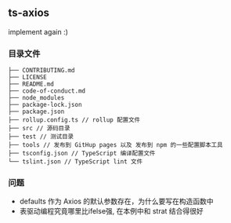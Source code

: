 ## ts-axios 

implement again :)

### 目录文件

```
├── CONTRIBUTING.md
├── LICENSE 
├── README.md
├── code-of-conduct.md
├── node_modules
├── package-lock.json
├── package.json
├── rollup.config.ts // rollup 配置文件
├── src // 源码目录
├── test // 测试目录
├── tools // 发布到 GitHup pages 以及 发布到 npm 的一些配置脚本工具
├── tsconfig.json // TypeScript 编译配置文件
└── tslint.json // TypeScript lint 文件
```

### 问题

- defaults 作为 Axios 的默认参数存在，为什么要写在构造函数中
- 表驱动编程究竟哪里比ifelse强, 在本例中和 strat 结合得很好
